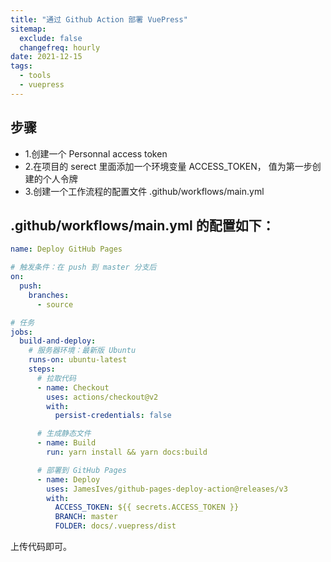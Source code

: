 ```yaml
---
title: "通过 Github Action 部署 VuePress"
sitemap:
  exclude: false
  changefreq: hourly
date: 2021-12-15
tags:
  - tools
  - vuepress
---
```


## 步骤

- 1.创建一个 Personnal access token
- 2.在项目的 serect 里面添加一个环境变量 ACCESS_TOKEN， 值为第一步创建的个人令牌
- 3.创建一个工作流程的配置文件 .github/workflows/main.yml

## .github/workflows/main.yml 的配置如下：

```yaml
name: Deploy GitHub Pages

# 触发条件：在 push 到 master 分支后
on:
  push:
    branches:
      - source

# 任务
jobs:
  build-and-deploy:
    # 服务器环境：最新版 Ubuntu
    runs-on: ubuntu-latest
    steps:
      # 拉取代码
      - name: Checkout
        uses: actions/checkout@v2
        with:
          persist-credentials: false

      # 生成静态文件
      - name: Build
        run: yarn install && yarn docs:build

      # 部署到 GitHub Pages
      - name: Deploy
        uses: JamesIves/github-pages-deploy-action@releases/v3
        with:
          ACCESS_TOKEN: ${{ secrets.ACCESS_TOKEN }}
          BRANCH: master
          FOLDER: docs/.vuepress/dist
```

上传代码即可。
